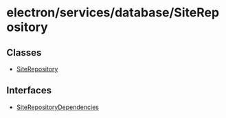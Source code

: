 # electron/services/database/SiteRepository

## Classes

- [SiteRepository](classes/SiteRepository.md)

## Interfaces

- [SiteRepositoryDependencies](interfaces/SiteRepositoryDependencies.md)
